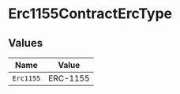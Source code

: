 # Erc1155ContractErcType


## Values

| Name      | Value     |
| --------- | --------- |
| `Erc1155` | ERC-1155  |